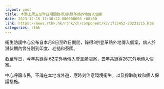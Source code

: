 ```yaml
---
layout: post
title: 本港上周五至昨日期間錄得3宗登革熱外地傳入個案
date: 2023-12-15 17:30:22.000000000 +08:00
link: https://news.rthk.hk/rthk/ch/component/k2/1732452-20231215.htm
categories: rthk
---
```


衞生防護中心公布自本月8日至昨日期間，錄得3宗登革熱外地傳入個案，病人於潛伏期內曾分別到印度、老撾和泰國。
 
截至昨日，今年共錄得 62宗外地傳入登革熱個案，去年共錄得26宗外地傳入個案。

中心呼籲市民，不論在本地或外遊，應時刻注意環境衞生，以及採取防蚊和個人保護措施。
